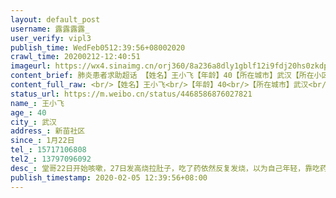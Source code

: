 ```yaml
---
layout: default_post
username: 露露露露_
user_verify: vipl3
publish_time: WedFeb0512:39:56+08002020
crawl_time: 20200212-12:40:51
imageurl: https://wx4.sinaimg.cn/orj360/8a236a8dly1gblf12i9fdj20hs0zkdpr.jpg,https://wx1.sinaimg.cn/orj360/8a236a8dly1gblf12tvabj20hs0zk7j6.jpg,https://wx3.sinaimg.cn/orj360/8a236a8dly1gblf6mi3fdj20hs0zkwth.jpg
content_brief: 肺炎患者求助超话 【姓名】王小飞【年龄】40【所在城市】武汉【所在小区、社区】新苗社区【患病时间】1月22日【联系方式】15717106808【其他紧急联系人】13797096092【病情描述】堂哥22日开始咳嗽， 27日发高烧拉肚子，吃了药依然反复发烧，以为自己年轻，靠吃药在家自我隔离可以好起来， ...全文
content_full_raw: <br/>【姓名】王小飞<br/>【年龄】40<br/>【所在城市】武汉<br/>【所在小区、社区】新苗社区<br/>【患病时间】1月22日<br/>【联系方式】15717106808<br/>【其他紧急联系人】13797096092<br/>【病情描述】堂哥22日开始咳嗽，27日发高烧拉肚子，吃了药依然反复发烧，以为自己年轻，靠吃药在家自我隔离可以好起来，但是依然不见效果。<br/><br/>2月1日报告给社区，2月2日再次检查高度疑似，几天了，约不到核酸检测也约不到医院病床。从咳嗽到现在已经14天了，吃任何药都不退烧，一直37.5到38.5之间，病情现在一直呼吸困难！！！！！！情况危机，如果有办法，请大家联系我们，看着一天天越来越严重，太绝望了！！<br/><br/>堂哥有一个孩子，才上小学，嫂子也跟堂哥接触多日，父母年纪也很大了，堂哥是家里的顶梁柱，嫂子带孩子目前没有工作，父母都是环卫工人，他垮了一个家都垮了！希望有关部门帮帮我们！
status_url: https://m.weibo.cn/status/4468586876027821
name_: 王小飞
age_: 40
city_: 武汉
address_: 新苗社区
since_: 1月22日
tel_: 15717106808
tel2_: 13797096092
desc_: 堂哥22日开始咳嗽，27日发高烧拉肚子，吃了药依然反复发烧，以为自己年轻，靠吃药在家自我隔离可以好起来，但是依然不见效果。2月1日报告给社区，2月2日再次检查高度疑似，几天了，约不到核酸检测也约不到医院病床。从咳嗽到现在已经14天了，吃任何药都不退烧，一直37.5到38.5之间，病情现在一直呼吸困难！！！！！！情况危机，如果有办法，请大家联系我们，看着一天天越来越严重，太绝望了！！堂哥有一个孩子，才上小学，嫂子也跟堂哥接触多日，父母年纪也很大了，堂哥是家里的顶梁柱，嫂子带孩子目前没有工作，父母都是环卫工人，他垮了一个家都垮了！希望有关部门帮帮我们！
publish_timestamp: 2020-02-05 12:39:56+08:00
---
```

